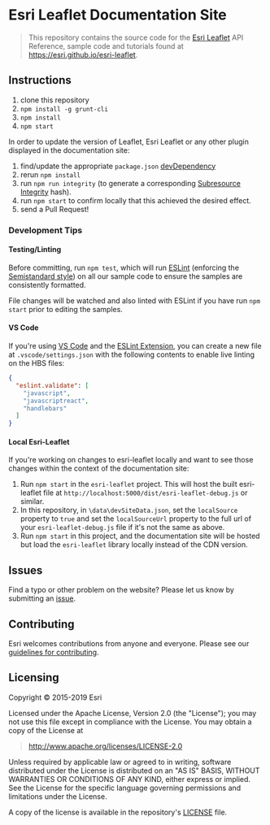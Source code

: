 # Esri Leaflet Documentation Site

> This repository contains the source code for the [Esri Leaflet](https://github.com/Esri/esri-leaflet) API Reference, sample code and tutorials found at <https://esri.github.io/esri-leaflet>.

## Instructions

1. clone this repository
2. `npm install -g grunt-cli`
3. `npm install`
4. `npm start`

In order to update the version of Leaflet, Esri Leaflet or any other plugin displayed in the documentation site:

1. find/update the appropriate `package.json` [devDependency](https://github.com/Esri/esri-leaflet-doc/blob/8aef72d93fe17366e9753894901ec3924e643141/package.json#L11-L34)
2. rerun `npm install`
3. run `npm run integrity` (to generate a corresponding [Subresource Integrity](https://w3c.github.io/webappsec-subresource-integrity/) hash).
4. run `npm start` to confirm locally that this achieved the desired effect.
5. send a Pull Request!

### Development Tips

#### Testing/Linting

Before committing, run `npm test`, which will run [ESLint](https://eslint.org/) (enforcing the [Semistandard style](https://github.com/standard/semistandard)) on all our sample code to ensure the samples are consistently formatted.

File changes will be watched and also linted with ESLint if you have run `npm start` prior to editing the samples.

#### VS Code

If you're using [VS Code](https://code.visualstudio.com/) and the [ESLint Extension](https://marketplace.visualstudio.com/items?itemName=dbaeumer.vscode-eslint), you can create a new file at `.vscode/settings.json` with the following contents to enable live linting on the HBS files:

```json
{
  "eslint.validate": [
    "javascript",
    "javascriptreact",
    "handlebars"
  ]
}
```

#### Local Esri-Leaflet

If you're working on changes to esri-leaflet locally and want to see those changes within the context of the documentation site:

1. Run `npm start` in the `esri-leaflet` project. This will host the built esri-leaflet file at `http://localhost:5000/dist/esri-leaflet-debug.js` or similar.
1. In this repository, in `\data\devSiteData.json`, set the `localSource` property to `true` and set the `localSourceUrl` property to the full url of your `esri-leaflet-debug.js` file if it's not the same as above.
1. Run `npm start` in this project, and the documentation site will be hosted but load the `esri-leaflet` library locally instead of the CDN version.

## Issues

Find a typo or other problem on the website?  Please let us know by submitting an [issue](https://github.com/Esri/esri-leaflet-doc/issues).

## Contributing

Esri welcomes contributions from anyone and everyone. Please see our [guidelines for contributing](https://github.com/Esri/esri-leaflet/blob/master/CONTRIBUTING.md).

## Licensing

Copyright &copy; 2015-2019 Esri

Licensed under the Apache License, Version 2.0 (the "License");
you may not use this file except in compliance with the License.
You may obtain a copy of the License at

> http://www.apache.org/licenses/LICENSE-2.0

Unless required by applicable law or agreed to in writing, software
distributed under the License is distributed on an "AS IS" BASIS,
WITHOUT WARRANTIES OR CONDITIONS OF ANY KIND, either express or implied.
See the License for the specific language governing permissions and
limitations under the License.

A copy of the license is available in the repository's [LICENSE](./LICENSE) file.
